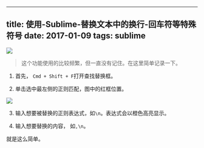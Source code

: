 
---
title: 使用-Sublime-替换文本中的换行-回车符等特殊符号
date: 2017-01-09
tags: sublime
---

![](http://upload-images.jianshu.io/upload_images/693141-93b3a892a145f176.png?imageMogr2/auto-orient/strip%7CimageView2/2/w/1240)

> 这个功能使用的比较频繁，但一直没有记住。在这里简单记录一下。

<!--more-->

1. 首先， `Cmd + Shift + F`打开查找替换框。

2. 单击选中最左侧的正则匹配，图中的红框位置。

![](http://upload-images.jianshu.io/upload_images/693141-ba7e7df576291fe0.png?imageMogr2/auto-orient/strip%7CimageView2/2/w/1240)

3. 输入想要被替换的正则表达式，如`\n`。表达式会以橙色高亮显示。

4. 输入想要替换的内容， 如`,\n`。


就是这么简单。


